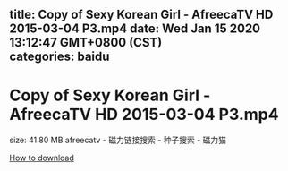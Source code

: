 
title: Copy of Sexy Korean Girl - AfreecaTV HD 2015-03-04 P3.mp4
date: Wed Jan 15 2020 13:12:47 GMT+0800 (CST)    
categories: baidu
---

# Copy of Sexy Korean Girl - AfreecaTV HD 2015-03-04 P3.mp4
size: 41.80 MB
 afreecatv - 磁力链接搜索 - 种子搜索 - 磁力猫
 

[How to download](https://bpcam.bemobtrk.com/go/2ceec3aa-1ca2-46d6-b9ff-aaa5c184517c?jno=99)